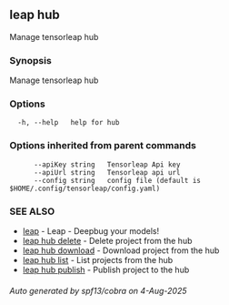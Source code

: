 ## leap hub

Manage tensorleap hub

### Synopsis

Manage tensorleap hub

### Options

```
  -h, --help   help for hub
```

### Options inherited from parent commands

```
      --apiKey string   Tensorleap Api key
      --apiUrl string   Tensorleap api url
      --config string   config file (default is $HOME/.config/tensorleap/config.yaml)
```

### SEE ALSO

* [leap](leap.md)	 - Leap - Deepbug your models!
* [leap hub delete](leap_hub_delete.md)	 - Delete project from the hub
* [leap hub download](leap_hub_download.md)	 - Download project from the hub
* [leap hub list](leap_hub_list.md)	 - List projects from the hub
* [leap hub publish](leap_hub_publish.md)	 - Publish project to the hub

###### Auto generated by spf13/cobra on 4-Aug-2025
